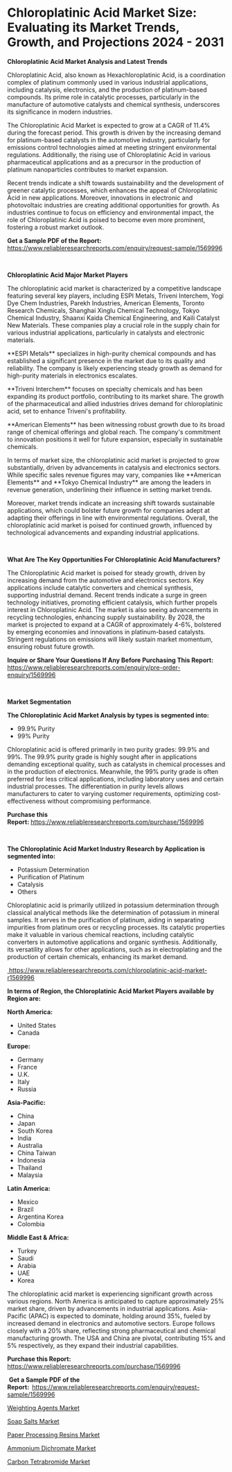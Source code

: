 <p><h1>Chloroplatinic Acid Market Size: Evaluating its Market Trends, Growth, and Projections 2024 - 2031</h1></p><p><strong>Chloroplatinic Acid Market Analysis and Latest Trends</strong></p>
<p><p>Chloroplatinic Acid, also known as Hexachloroplatinic Acid, is a coordination complex of platinum commonly used in various industrial applications, including catalysis, electronics, and the production of platinum-based compounds. Its prime role in catalytic processes, particularly in the manufacture of automotive catalysts and chemical synthesis, underscores its significance in modern industries. </p><p>The Chloroplatinic Acid Market is expected to grow at a CAGR of 11.4% during the forecast period. This growth is driven by the increasing demand for platinum-based catalysts in the automotive industry, particularly for emissions control technologies aimed at meeting stringent environmental regulations. Additionally, the rising use of Chloroplatinic Acid in various pharmaceutical applications and as a precursor in the production of platinum nanoparticles contributes to market expansion. </p><p>Recent trends indicate a shift towards sustainability and the development of greener catalytic processes, which enhances the appeal of Chloroplatinic Acid in new applications. Moreover, innovations in electronic and photovoltaic industries are creating additional opportunities for growth. As industries continue to focus on efficiency and environmental impact, the role of Chloroplatinic Acid is poised to become even more prominent, fostering a robust market outlook.</p></p>
<p><strong>Get a Sample PDF of the Report:&nbsp;</strong> <a href="https://www.reliableresearchreports.com/enquiry/request-sample/1569996?utm_campaign=10&utm_medium=2&utm_source=Github&utm_content=ia&utm_term=29122024&utm_id=chloroplatinic-acid">https://www.reliableresearchreports.com/enquiry/request-sample/1569996</a></p>
<p>&nbsp;</p>
<p><strong>Chloroplatinic Acid Major Market Players</strong></p>
<p><p>The chloroplatinic acid market is characterized by a competitive landscape featuring several key players, including ESPI Metals, Triveni Interchem, Yogi Dye Chem Industries, Parekh Industries, American Elements, Toronto Research Chemicals, Shanghai Xinglu Chemical Technology, Tokyo Chemical Industry, Shaanxi Kaida Chemical Engineering, and Kaili Catalyst New Materials. These companies play a crucial role in the supply chain for various industrial applications, particularly in catalysts and electronic materials.</p><p>**ESPI Metals** specializes in high-purity chemical compounds and has established a significant presence in the market due to its quality and reliability. The company is likely experiencing steady growth as demand for high-purity materials in electronics escalates.</p><p>**Triveni Interchem** focuses on specialty chemicals and has been expanding its product portfolio, contributing to its market share. The growth of the pharmaceutical and allied industries drives demand for chloroplatinic acid, set to enhance Triveni's profitability.</p><p>**American Elements** has been witnessing robust growth due to its broad range of chemical offerings and global reach. The company's commitment to innovation positions it well for future expansion, especially in sustainable chemicals.</p><p>In terms of market size, the chloroplatinic acid market is projected to grow substantially, driven by advancements in catalysis and electronics sectors. While specific sales revenue figures may vary, companies like **American Elements** and **Tokyo Chemical Industry** are among the leaders in revenue generation, underlining their influence in setting market trends.</p><p>Moreover, market trends indicate an increasing shift towards sustainable applications, which could bolster future growth for companies adept at adapting their offerings in line with environmental regulations. Overall, the chloroplatinic acid market is poised for continued growth, influenced by technological advancements and expanding industrial applications.</p></p>
<p>&nbsp;</p>
<p><strong>What Are The Key Opportunities For Chloroplatinic Acid Manufacturers?</strong></p>
<p><p>The Chloroplatinic Acid market is poised for steady growth, driven by increasing demand from the automotive and electronics sectors. Key applications include catalytic converters and chemical synthesis, supporting industrial demand. Recent trends indicate a surge in green technology initiatives, promoting efficient catalysis, which further propels interest in Chloroplatinic Acid. The market is also seeing advancements in recycling technologies, enhancing supply sustainability. By 2028, the market is projected to expand at a CAGR of approximately 4-6%, bolstered by emerging economies and innovations in platinum-based catalysts. Stringent regulations on emissions will likely sustain market momentum, ensuring robust future growth.</p></p>
<p><strong>Inquire or Share Your Questions If Any Before Purchasing This Report:</strong> <a href="https://www.reliableresearchreports.com/enquiry/pre-order-enquiry/1569996?utm_campaign=10&utm_medium=2&utm_source=Github&utm_content=ia&utm_term=29122024&utm_id=chloroplatinic-acid">https://www.reliableresearchreports.com/enquiry/pre-order-enquiry/1569996</a></p>
<p>&nbsp;</p>
<p><strong>Market Segmentation</strong></p>
<p><strong>The Chloroplatinic Acid Market Analysis by types is segmented into:</strong></p>
<p><ul><li>99.9% Purity</li><li>99% Purity</li></ul></p>
<p><p>Chloroplatinic acid is offered primarily in two purity grades: 99.9% and 99%. The 99.9% purity grade is highly sought after in applications demanding exceptional quality, such as catalysts in chemical processes and in the production of electronics. Meanwhile, the 99% purity grade is often preferred for less critical applications, including laboratory uses and certain industrial processes. The differentiation in purity levels allows manufacturers to cater to varying customer requirements, optimizing cost-effectiveness without compromising performance.</p></p>
<p><strong>Purchase this Report:&nbsp;</strong><a href="https://www.reliableresearchreports.com/purchase/1569996?utm_campaign=10&utm_medium=2&utm_source=Github&utm_content=ia&utm_term=29122024&utm_id=chloroplatinic-acid">https://www.reliableresearchreports.com/purchase/1569996</a></p>
<p>&nbsp;</p>
<p><strong>The Chloroplatinic Acid Market Industry Research by Application is segmented into:</strong></p>
<p><ul><li>Potassium Determination</li><li>Purification of Platinum</li><li>Catalysis</li><li>Others</li></ul></p>
<p><p>Chloroplatinic acid is primarily utilized in potassium determination through classical analytical methods like the determination of potassium in mineral samples. It serves in the purification of platinum, aiding in separating impurities from platinum ores or recycling processes. Its catalytic properties make it valuable in various chemical reactions, including catalytic converters in automotive applications and organic synthesis. Additionally, its versatility allows for other applications, such as in electroplating and the production of certain chemicals, enhancing its market demand.</p></p>
<p><a href="https://www.reliableresearchreports.com/chloroplatinic-acid-market-r1569996?utm_campaign=10&utm_medium=2&utm_source=Github&utm_content=ia&utm_term=29122024&utm_id=chloroplatinic-acid">&nbsp;https://www.reliableresearchreports.com/chloroplatinic-acid-market-r1569996</a></p>
<p><strong>In terms of Region, the Chloroplatinic Acid Market Players available by Region are:</strong></p>
<p>
    <p> <strong> North America: </strong>
        <ul>
            <li>United States</li>
            <li>Canada</li>
        </ul>
        </p> 
    <p> <strong> Europe: </strong>
        <ul>
            <li>Germany</li>
            <li>France</li>
            <li>U.K.</li>
            <li>Italy</li>
            <li>Russia</li>
        </ul>
        </p> 
    <p> <strong> Asia-Pacific: </strong>
        <ul>
            <li>China</li>
            <li>Japan</li>
            <li>South Korea</li>
            <li>India</li>
            <li>Australia</li>
            <li>China Taiwan</li>
            <li>Indonesia</li>
            <li>Thailand</li>
            <li>Malaysia</li>
        </ul>
        </p> 
    <p> <strong> Latin America: </strong>
        <ul>
            <li>Mexico</li>
            <li>Brazil</li>
            <li>Argentina Korea</li>
            <li>Colombia</li>
        </ul>
        </p> 
    <p> <strong> Middle East & Africa: </strong>
        <ul>
            <li>Turkey</li>
            <li>Saudi</li>
            <li>Arabia</li>
            <li>UAE</li>
            <li>Korea</li>
        </ul>
    </p>
    </p>
<p><p>The chloroplatinic acid market is experiencing significant growth across various regions. North America is anticipated to capture approximately 25% market share, driven by advancements in industrial applications. Asia-Pacific (APAC) is expected to dominate, holding around 35%, fueled by increased demand in electronics and automotive sectors. Europe follows closely with a 20% share, reflecting strong pharmaceutical and chemical manufacturing growth. The USA and China are pivotal, contributing 15% and 5% respectively, as they expand their industrial capabilities.</p></p>
<p><strong>Purchase this Report: </strong><a href="https://www.reliableresearchreports.com/purchase/1569996?utm_campaign=10&utm_medium=2&utm_source=Github&utm_content=ia&utm_term=29122024&utm_id=chloroplatinic-acid">https://www.reliableresearchreports.com/purchase/1569996</a></p>
<p>&nbsp;<strong>Get a Sample PDF of the Report:&nbsp;&nbsp;</strong><a href="https://www.reliableresearchreports.com/enquiry/request-sample/1569996?utm_campaign=10&utm_medium=2&utm_source=Github&utm_content=ia&utm_term=29122024&utm_id=chloroplatinic-acid">https://www.reliableresearchreports.com/enquiry/request-sample/1569996</a></p>
<p><strong></strong></p>
<p><p><a href="https://github.com/JubayerMia832/Market-Research-Report-List-1/blob/main/weighting-agents-market.md?utm_campaign=10&utm_medium=2&utm_source=Github&utm_content=ia&utm_term=29122024&utm_id=chloroplatinic-acid">Weighting Agents Market</a></p><p><a href="https://github.com/leopardmicheal7019/Market-Research-Report-List-1/blob/main/soap-salts-market.md?utm_campaign=10&utm_medium=2&utm_source=Github&utm_content=ia&utm_term=29122024&utm_id=chloroplatinic-acid">Soap Salts Market</a></p><p><a href="https://github.com/ygfu6u/Market-Research-Report-List-1/blob/main/paper-processing-resins-market.md?utm_campaign=10&utm_medium=2&utm_source=Github&utm_content=ia&utm_term=29122024&utm_id=chloroplatinic-acid">Paper Processing Resins Market</a></p><p><a href="https://github.com/domoniqueluoma76/Market-Research-Report-List-1/blob/main/ammonium-dichromate-market.md?utm_campaign=10&utm_medium=2&utm_source=Github&utm_content=ia&utm_term=29122024&utm_id=chloroplatinic-acid">Ammonium Dichromate Market</a></p><p><a href="https://github.com/millionkaryn68/Market-Research-Report-List-1/blob/main/carbon-tetrabromide-market.md?utm_campaign=10&utm_medium=2&utm_source=Github&utm_content=ia&utm_term=29122024&utm_id=chloroplatinic-acid">Carbon Tetrabromide Market</a></p></p>